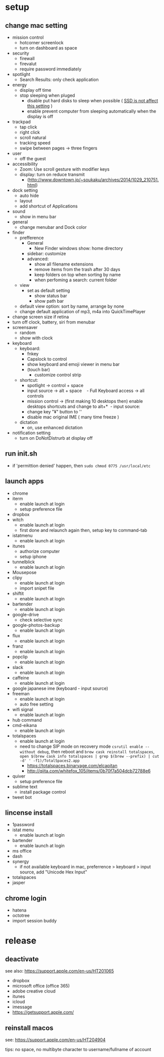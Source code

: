 # setup

## change mac setting
 - mission control
   - hotcorner screenlock
   - turn on dashboard as space
 - security
   - firewall
   - firevalut
   - require password immediately
 - spotlight
   - Search Results: only check  application
 - energy
   - display off time
   - stop sleeping when pluged
     - disable put hard disks to sleep when possible ( [SSD is not affect this setting](https://support.apple.com/en-us/HT202824) )
     - enable prevent computer from sleeping automatically when the display is off
 - trackpad
   - tap click
   - right click
   - scroll natural
   - tracking speed
   - swipe between pages -> three fingers
 - user
   - off the guest
 - accessibility
   - Zoom: Use scroll gesture with modifier keys
   - display: turn on reduce transmit
     - (http://www.downtown.jp/~soukaku/archives/2014/1029_210751.html)
 - dock setting
   - auto hide
   - layout
   - add shortcut of Applications 
 - sound
   - show in menu bar
 - general
   - change menubar and Dock color
 - finder
   - prefference
     - General
       - New Finder windows show: home directory
     - sidebar: customize
     - advanced:
        - show all filename extensions
        - remove items from the trash after 30 days
        - keep folders on top when sorting by name
        - when perfoming a search: current folder
   - view
     - set as default setting
        - show status bar
        - show path bar
   - default view option: sort by name, arrange by none
   - change default application of mp3, m4a into QuickTimePlayer
 - change screen size if retina
 - turn off clock, battery, siri from menubar
 - screensaver
   - random
   - show with clock
 - keyboard
   - keyboard:
     - fnkey
     - Capslock to control
     - show keyboard and emoji viewer in menu bar
     - (touch bar)
       - customize control strip
   - shortcut:
     - spotlight -> control + space
     - input source -> alt + space
     - Full Keyboard access -> all controls
     - mission control -> (first making 10 desktops then) enable desktops shortcuts and change to alt+*
   - input source:
     - change key "¥" button to '\'
     - disable mac original IME ( many time freeze )
   - dictation
     - on, use enhanced dictation
 - notification setting
    - turn on DoNotDistrurb at display off

## run init.sh
 - if 'permittion denied' happen, then `sudo chmod 0775 /usr/local/etc`

## launch apps
 - chrome
 - iterm
   - enable launch at login
   - setup preference file
 - dropbox
 - witch
   - enable launch at login
   - first done and relaunch again then, setup key to command-tab 
 - istatmenu
   - enable launch at login  
 - itunes
   - authorize computer
   - setup iphone
 - tunnelblick
   - enable launch at login  
 - Mousepose
 - clipy
   - enable launch at login
   - import snipet file
 - shiftit
   - enable launch at login
 - bartender
   - enable launch at login
 - google-drive
   - check selective sync
 - google-photos-backup
   - enable launch at login
 - flux
   - enable launch at login
 - franz
   - enable launch at login
 - popclip
   - enable launch at login
 - slack
   - enable launch at login
 - caffeine
   - enable launch at login
 - google japanese ime (keyboard - input source)
 - freeman
   - enable launch at login
   - auto free setting
 - wifi signal
   - enable launch at login
 - hub command
 - cmd-eikana
   - enable launch at login
 - totalspaces
   - enable launch at login
   - need to change SIP mode on recovery mode `csrutil enable --without debug`, then reboot and `brew cask reinstall totalspaces`, `open $(brew cask info totalspaces | grep $(brew --prefix) | cut -d' ' -f1)/TotalSpaces2.app`
     - https://totalspaces.binaryage.com/elcapitan
     - http://qiita.com/whitefox_105/items/0b70f7a504dcb72788e6
 - quiver
   - setup preference file
 - sublime text
   - install package control
 - tweet bot

## lincense install
 - 1password
 - istat menu
   - enable launch at login
 - bartender
   - enable launch at login
 - ms office
 - dash
 - synergy
   - if not available keyboard in mac, preferrence > keyboard > input source, add "Unicode Hex Input"
 - totalspaces
 - jasper

## chrome login
 - hatena
 - octotree
 - import session buddy
 
# release

## deactivate
see also: https://support.apple.com/en-us/HT201065

 - dropbox
 - microsoft office (office 365)
 - adobe creative cloud
 - itunes
 - icloud
 - imessage
 - https://getsupport.apple.com/

## reinstall macos
see: https://support.apple.com/en-us/HT204904

tips: no space, no multibyte  character to username/fullname of account

